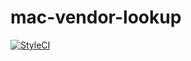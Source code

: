 # mac-vendor-lookup

<p align="center">

[![StyleCI](https://github.styleci.io/repos/380829434/shield?branch=master)](https://github.styleci.io/repos/380829434)

</p>